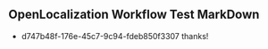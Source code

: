 ## OpenLocalization Workflow Test MarkDown
* d747b48f-176e-45c7-9c94-fdeb850f3307 
thanks!<!--HONumber=Mar16_HO2-->

